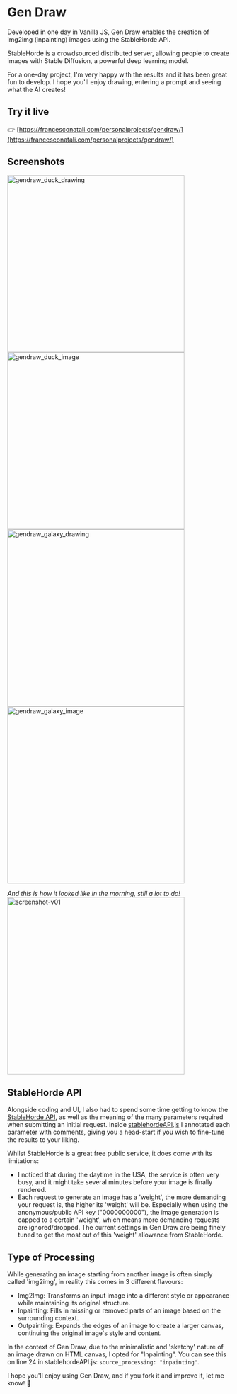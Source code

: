 # Gen Draw
Developed in one day in Vanilla JS, Gen Draw enables the creation of img2img (inpainting) images using the StableHorde API.

StableHorde is a crowdsourced distributed server, allowing people to create images with Stable Diffusion, a powerful deep learning model.

For a one-day project, I'm very happy with the results and it has been great fun to develop. I hope you'll enjoy drawing, entering a prompt and seeing what the AI creates!

## Try it live
👉 [https://francesconatali.com/personalprojects/gendraw/](https://francesconatali.com/personalprojects/gendraw/) 

## Screenshots
<img width="400" alt="gendraw_duck_drawing" src="https://github.com/francesconatali/gendraw/assets/34441930/51004d36-feaf-4273-8427-5581494be72e">
<img width="400" alt="gendraw_duck_image" src="https://github.com/francesconatali/gendraw/assets/34441930/b195bc2d-c785-4ef8-8ec0-ee32c45919de">
<img width="400" alt="gendraw_galaxy_drawing" src="https://github.com/francesconatali/gendraw/assets/34441930/22768d5c-43e4-456f-8a58-8acfc075ccdb">
<img width="400" alt="gendraw_galaxy_image" src="https://github.com/francesconatali/gendraw/assets/34441930/47facd95-3de6-4564-84ce-b6c37034a2f2">
  
_And this is how it looked like in the morning, still a lot to do!_<br>
<img width="400" alt="screenshot-v01" src="https://github.com/francesconatali/gendraw/assets/34441930/fbb05f29-eb94-454b-9cef-10b8d6bf4e29">

## StableHorde API
Alongside coding and UI, I also had to spend some time getting to know the [StableHorde API](https://stablehorde.net/api/), as well as the meaning of the many parameters required when submitting an initial request. Inside [stablehordeAPI.js](https://github.com/francesconatali/gendraw/blob/main/js/stablehordeAPI.js) I annotated each parameter with comments, giving you a head-start if you wish to fine-tune the results to your liking.

Whilst StableHorde is a great free public service, it does come with its limitations: 

- I noticed that during the daytime in the USA, the service is often very busy, and it might take several minutes before your image is finally rendered.
- Each request to generate an image has a 'weight', the more demanding your request is, the higher its 'weight' will be. Especially when using the anonymous/public API key ("0000000000"), the image generation is capped to a certain 'weight', which means more demanding requests are ignored/dropped. The current settings in Gen Draw are being finely tuned to get the most out of this 'weight' allowance from StableHorde.

## Type of Processing

While generating an image starting from another image is often simply called 'img2img', in reality this comes in 3 different flavours:

- Img2Img: Transforms an input image into a different style or appearance while maintaining its original structure.
- Inpainting: Fills in missing or removed parts of an image based on the surrounding context.
- Outpainting: Expands the edges of an image to create a larger canvas, continuing the original image's style and content.

In the context of Gen Draw, due to the minimalistic and 'sketchy' nature of an image drawn on HTML canvas, I opted for "Inpainting". You can see this on line 24 in stablehordeAPI.js:  `source_processing: "inpainting"`.

I hope you'll enjoy using Gen Draw, and if you fork it and improve it, let me know! 🙋
